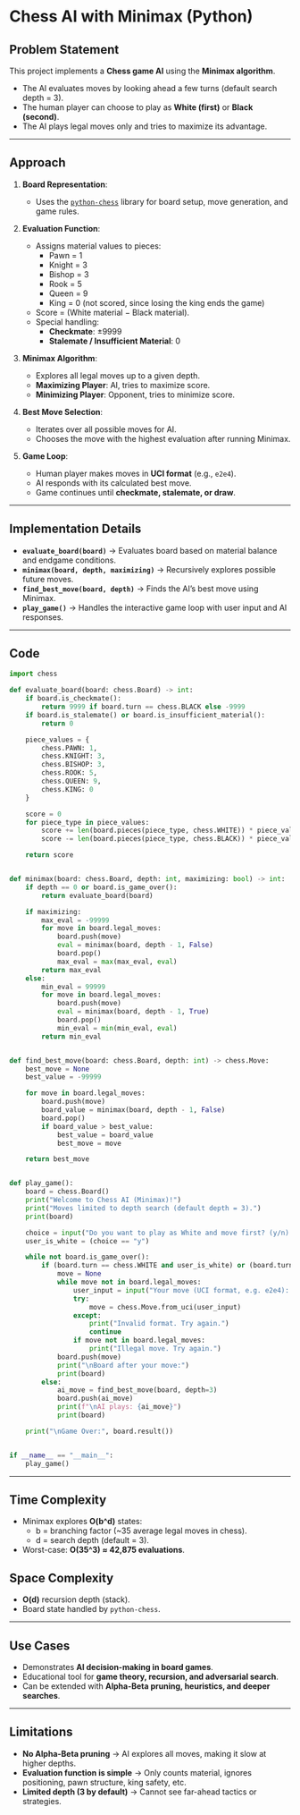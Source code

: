 # Chess AI with Minimax (Python)

## Problem Statement
This project implements a **Chess game AI** using the **Minimax algorithm**.  
- The AI evaluates moves by looking ahead a few turns (default search depth = 3).  
- The human player can choose to play as **White (first)** or **Black (second)**.  
- The AI plays legal moves only and tries to maximize its advantage.  

---

## Approach
1. **Board Representation**:  
   - Uses the [`python-chess`](https://pypi.org/project/chess/) library for board setup, move generation, and game rules.  

2. **Evaluation Function**:  
   - Assigns material values to pieces:  
     - Pawn = 1  
     - Knight = 3  
     - Bishop = 3  
     - Rook = 5  
     - Queen = 9  
     - King = 0 (not scored, since losing the king ends the game)  
   - Score = (White material − Black material).  
   - Special handling:  
     - **Checkmate**: ±9999  
     - **Stalemate / Insufficient Material**: 0  

3. **Minimax Algorithm**:  
   - Explores all legal moves up to a given depth.  
   - **Maximizing Player**: AI, tries to maximize score.  
   - **Minimizing Player**: Opponent, tries to minimize score.  

4. **Best Move Selection**:  
   - Iterates over all possible moves for AI.  
   - Chooses the move with the highest evaluation after running Minimax.  

5. **Game Loop**:  
   - Human player makes moves in **UCI format** (e.g., `e2e4`).  
   - AI responds with its calculated best move.  
   - Game continues until **checkmate, stalemate, or draw**.  

---

## Implementation Details
- **`evaluate_board(board)`** → Evaluates board based on material balance and endgame conditions.  
- **`minimax(board, depth, maximizing)`** → Recursively explores possible future moves.  
- **`find_best_move(board, depth)`** → Finds the AI’s best move using Minimax.  
- **`play_game()`** → Handles the interactive game loop with user input and AI responses.  

---

## Code

```python
import chess

def evaluate_board(board: chess.Board) -> int:
    if board.is_checkmate():
        return 9999 if board.turn == chess.BLACK else -9999
    if board.is_stalemate() or board.is_insufficient_material():
        return 0

    piece_values = {
        chess.PAWN: 1,
        chess.KNIGHT: 3,
        chess.BISHOP: 3,
        chess.ROOK: 5,
        chess.QUEEN: 9,
        chess.KING: 0
    }

    score = 0
    for piece_type in piece_values:
        score += len(board.pieces(piece_type, chess.WHITE)) * piece_values[piece_type]
        score -= len(board.pieces(piece_type, chess.BLACK)) * piece_values[piece_type]

    return score


def minimax(board: chess.Board, depth: int, maximizing: bool) -> int:
    if depth == 0 or board.is_game_over():
        return evaluate_board(board)

    if maximizing:
        max_eval = -99999
        for move in board.legal_moves:
            board.push(move)
            eval = minimax(board, depth - 1, False)
            board.pop()
            max_eval = max(max_eval, eval)
        return max_eval
    else:
        min_eval = 99999
        for move in board.legal_moves:
            board.push(move)
            eval = minimax(board, depth - 1, True)
            board.pop()
            min_eval = min(min_eval, eval)
        return min_eval


def find_best_move(board: chess.Board, depth: int) -> chess.Move:
    best_move = None
    best_value = -99999

    for move in board.legal_moves:
        board.push(move)
        board_value = minimax(board, depth - 1, False)
        board.pop()
        if board_value > best_value:
            best_value = board_value
            best_move = move

    return best_move


def play_game():
    board = chess.Board()
    print("Welcome to Chess AI (Minimax)!")
    print("Moves limited to depth search (default depth = 3).")
    print(board)

    choice = input("Do you want to play as White and move first? (y/n): ").strip().lower()
    user_is_white = (choice == "y")

    while not board.is_game_over():
        if (board.turn == chess.WHITE and user_is_white) or (board.turn == chess.BLACK and not user_is_white):
            move = None
            while move not in board.legal_moves:
                user_input = input("Your move (UCI format, e.g. e2e4): ")
                try:
                    move = chess.Move.from_uci(user_input)
                except:
                    print("Invalid format. Try again.")
                    continue
                if move not in board.legal_moves:
                    print("Illegal move. Try again.")
            board.push(move)
            print("\nBoard after your move:")
            print(board)
        else:
            ai_move = find_best_move(board, depth=3) 
            board.push(ai_move)
            print(f"\nAI plays: {ai_move}")
            print(board)

    print("\nGame Over:", board.result())


if __name__ == "__main__":
    play_game()
```
---        

## Time Complexity
- Minimax explores **O(b^d)** states:  
  - b = branching factor (~35 average legal moves in chess).  
  - d = search depth (default = 3).  
- Worst-case: **O(35^3) ≈ 42,875 evaluations**.  

## Space Complexity
- **O(d)** recursion depth (stack).  
- Board state handled by `python-chess`.  

---

## Use Cases
- Demonstrates **AI decision-making in board games**.  
- Educational tool for **game theory, recursion, and adversarial search**.  
- Can be extended with **Alpha-Beta pruning, heuristics, and deeper searches**.  

---

## Limitations
- **No Alpha-Beta pruning** → AI explores all moves, making it slow at higher depths.  
- **Evaluation function is simple** → Only counts material, ignores positioning, pawn structure, king safety, etc.  
- **Limited depth (3 by default)** → Cannot see far-ahead tactics or strategies.  



